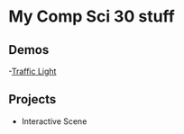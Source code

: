 # My Comp Sci 30 stuff 

## Demos 
-[Traffic Light](trafficlight)

## Projects 
- Interactive Scene

